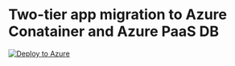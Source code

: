 # Two-tier app migration to Azure Conatainer and Azure PaaS DB

[![Deploy to Azure](http://azuredeploy.net/deploybutton.png)](https://portal.azure.com/#create/Microsoft.Template/uri/https%3A%2F%2Fraw.githubusercontent.com%2Fwmhussain%2Ftwo-tier-app-migration-containers%2Fmaster%2Fazuredeploy.json)

